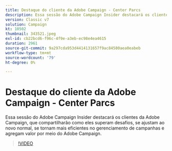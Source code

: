 ```yaml
---
title: Destaque do cliente da Adobe Campaign - Center Parcs
description: Essa sessão do Adobe Campaign Insider destacará os clientes da Adobe Campaign, que compartilharão como eles superam desafios, se ajustam ao novo normal e se tornam mais... (as descrições devem ter entre 60 e 160 caracteres)
version: Classic v7
solution: Campaign
kt: 10502
thumbnail: 343521.jpeg
exl-id: cb22bcd6-f96c-4f9e-a3eb-ec98e4ea4615
duration: 2961
source-git-commit: 9a297cda953d4414131657f9ac84580aea0eabeb
workflow-type: tm+mt
source-wordcount: '79'
ht-degree: 0%

---
```


# Destaque do cliente da Adobe Campaign - Center Parcs

Essa sessão do Adobe Campaign Insider destacará os clientes da Adobe Campaign, que compartilharão como eles superam desafios, se ajustam ao novo normal, se tornam mais eficientes no gerenciamento de campanhas e agregam valor por meio do Adobe Campaign.

>[!VIDEO](https://video.tv.adobe.com/v/343521/?quality=12&learn=on)

